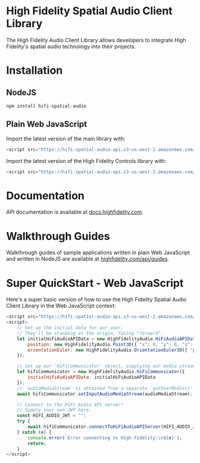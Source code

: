 # High Fidelity Spatial Audio Client Library
The High Fidelity Audio Client Library allows developers to integrate High Fidelity's spatial audio technology into their projects.

# Installation
## NodeJS
```
npm install hifi-spatial-audio
```

## Plain Web JavaScript
Import the latest version of the main library with:

```JavaScript
<script src="https://hifi-spatial-audio-api.s3-us-west-2.amazonaws.com/releases/latest/HighFidelityAudio-latest.js"></script>
```

Import the latest version of the High Fidelity Controls library with:

```JavaScript
<script src="https://hifi-spatial-audio-api.s3-us-west-2.amazonaws.com/releases/latest/HighFidelityControls-latest.js"></script>
```

# Documentation
API documentation is available at [docs.highfidelity.com](https://docs.highfidelity.com).

# Walkthrough Guides
Walkthrough guides of sample applications written in plain Web JavaScript and written in NodeJS are available at [highfidelity.com/api/guides](https://highfidelity.com/api/guides).

# Super QuickStart - Web JavaScript
Here's a super basic version of how to use the High Fidelity Spatial Audio Client Library in the Web JavaScript context:

```JavaScript
<script src="https://hifi-spatial-audio-api.s3-us-west-2.amazonaws.com/releases/latest/HighFidelityAudio-latest.js"></script>
<script>
    // Set up the initial data for our user.
    // They'll be standing at the origin, facing "forward".
    let initialHiFiAudioAPIData = new HighFidelityAudio.HiFiAudioAPIData({
        position: new HighFidelityAudio.Point3D({ "x": 0, "y": 0, "z": 0 }),
        orientationEuler: new HighFidelityAudio.OrientationEuler3D({ "pitch": 0, "yaw": 0, "roll": 0 })
    });

    // Set up our `HiFiCommunicator` object, supplying our media stream and initial user data.
    let hifiCommunicator = new HighFidelityAudio.HiFiCommunicator({
        initialHiFiAudioAPIData: initialHiFiAudioAPIData
    });
    // `audioMediaStream` is obtained from a separate `getUserMedia()` call.
    await hifiCommunicator.setInputAudioMediaStream(audioMediaStream);

    // Connect to the HiFi Audio API server!
    // Supply your own JWT here.
    const HIFI_AUDIO_JWT = "";
    try {
        await hifiCommunicator.connectToHiFiAudioAPIServer(HIFI_AUDIO_JWT);
    } catch (e) {
        console.error(`Error connecting to High Fidelity:\n${e}`);
        return;
    }
</script>
```